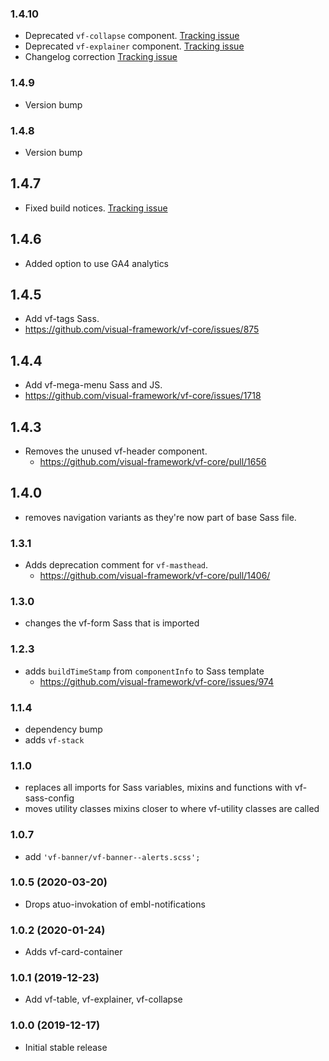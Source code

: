 ### 1.4.10

* Deprecated `vf-collapse` component. [Tracking issue](https://github.com/visual-framework/vf-core/issues/1911)
* Deprecated `vf-explainer` component. [Tracking issue](https://github.com/visual-framework/vf-core/issues/1920)
* Changelog correction [Tracking issue](https://github.com/visual-framework/vf-core/issues/2035)

### 1.4.9

* Version bump

### 1.4.8

* Version bump

## 1.4.7

* Fixed build notices. [Tracking issue](https://github.com/visual-framework/vf-core/issues/1936)

## 1.4.6

* Added option to use GA4 analytics

## 1.4.5

* Add vf-tags Sass.
* https://github.com/visual-framework/vf-core/issues/875

## 1.4.4

* Add vf-mega-menu Sass and JS.
* https://github.com/visual-framework/vf-core/issues/1718

## 1.4.3

* Removes the unused vf-header component.
  * https://github.com/visual-framework/vf-core/pull/1656

## 1.4.0

* removes navigation variants as they're now part of base Sass file.

### 1.3.1

* Adds deprecation comment for `vf-masthead`.
  * https://github.com/visual-framework/vf-core/pull/1406/

### 1.3.0

* changes the vf-form Sass that is imported

### 1.2.3

* adds `buildTimeStamp` from `componentInfo` to Sass template
  * https://github.com/visual-framework/vf-core/issues/974

### 1.1.4

* dependency bump
* adds `vf-stack`

### 1.1.0

* replaces all imports for Sass variables, mixins and functions with vf-sass-config
* moves utility classes mixins closer to where vf-utility classes are called

### 1.0.7

* add `'vf-banner/vf-banner--alerts.scss';`

### 1.0.5 (2020-03-20)

* Drops atuo-invokation of embl-notifications

### 1.0.2 (2020-01-24)

* Adds vf-card-container

### 1.0.1 (2019-12-23)

* Add vf-table, vf-explainer, vf-collapse

### 1.0.0 (2019-12-17)

* Initial stable release
